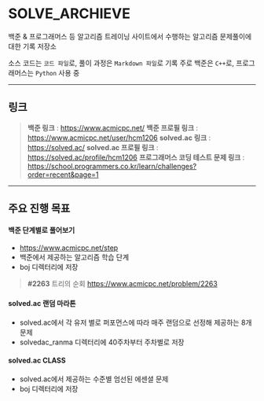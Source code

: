 # SOLVE_ARCHIEVE
백준 & 프로그래머스 등
알고리즘 트레이닝 사이트에서 수행하는 알고리즘 문제풀이에 대한 기록 저장소

소스 코드는 `코드 파일`로, 풀이 과정은 `Markdown 파일`로 기록
주로 백준은 `C++`로, 프로그래머스는 `Python` 사용 중

<hr>

## 링크

> **백준 링크** : https://www.acmicpc.net/
> **백준 프로필 링크** : https://www.acmicpc.net/user/hcm1206 
> **solved\.ac 링크** : https://solved.ac/
> **solved\.ac 프로필 링크** : https://solved.ac/profile/hcm1206
> **프로그래머스 코딩 테스트 문제 링크** : https://school.programmers.co.kr/learn/challenges?order=recent&page=1

<hr>

## 주요 진행 목표

#### 백준 단계별로 풀어보기
- https://www.acmicpc.net/step
- 백준에서 제공하는 알고리즘 학습 단계
- boj 디렉터리에 저장


> **#2263**
> 트리의 순회 
> https://www.acmicpc.net/problem/2263  


#### solved\.ac 랜덤 마라톤
- solved\.ac에서 각 유저 별로 퍼포먼스에 따라 매주 랜덤으로 선정해 제공하는 8개 문제
- solvedac_ranma 디렉터리에 40주차부터 주차별로 저장

#### solved\.ac CLASS
- solved\.ac에서 제공하는 수준별 엄선된 에센셜 문제
- boj 디렉터리에 저장